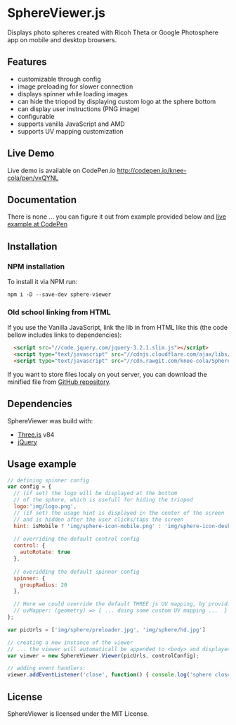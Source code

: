 # SphereViewer.js

Displays photo spheres created with Ricoh Theta or Google Photosphere app on mobile and desktop browsers.

## Features
* customizable through config
* image preloading for slower connection
* displays spinner while loading images
* can hide the triopod by displaying custom logo at the sphere bottom
* can display user instructions (PNG image)
* configurable
* supports vanilla JavaScript and AMD
* supports UV mapping customization

## Live Demo
Live demo is available on CodePen.io http://codepen.io/knee-cola/pen/vxQYNL

## Documentation
There is none ... you can figure it out from example provided below and [live example at CodePen](http://codepen.io/knee-cola/pen/vxQYNL)

## Installation
### NPM installation
To install it via NPM run:
```
npm i -D --save-dev sphere-viewer
```
### Old school linking from HTML
If you use the Vanilla JavaScript, link the lib in from HTML like this (the code bellow includes links to dependencies):
```html
  <script src="//code.jquery.com/jquery-3.2.1.slim.js"></script>
  <script type="text/javascript" src="//cdnjs.cloudflare.com/ajax/libs/three.js/84/three.min.js"></script>
  <script type="text/javascript" src="//cdn.rawgit.com/knee-cola/SphereViewer/13f4e3aa/dist/sphereViewer.min.js"></script>
```
If you want to store files localy on yout server, you can download the minified file from [GitHub repository](https://github.com/knee-cola/SphereViewer/blob/master/dist/sphereViewer.min.js).

## Dependencies
SphereViewer was build with:
* [Three.js](https://threejs.org/) v84
* [jQuery](https://www.npmjs.com/package/jquery-slim)

## Usage example

```javascript
// defining spinner config
var config = {
  // (if set) the logo will be displayed at the bottom
  // of the sphere, which is usefull for hiding the triopod
  logo:'img/logo.png',
  // (if set) the usage hint is displayed in the center of the screen
  // and is hidden after the user clicks/taps the screen
  hint: isMobile ? 'img/sphere-icon-mobile.png' : 'img/sphere-icon-desktop.png',
  
  // overriding the default control config
  control: {
    autoRotate: true
  },
  
  // overidding the default spinner config
  spinner: {
    groupRadius: 20
  },

  // Here we could override the default THREE.js UV mapping, by providing a mapper function
  // uvMapper: (geometry) => { ... doing some custom UV mapping ...  }
};

var picUrls = ['img/sphere/preloader.jpg', 'img/sphere/hd.jpg']

// creating a new instance of the viewer
// ... the viewer will automaticall be appended to <body> and displayed
var viewer = new SphereViewer.Viewer(picUrls, controlConfig);

// adding event handlers:
viewer.addEventListener('close', function() { console.log('sphere closed'); });
```
## License
SphereViewer is licensed under the MIT License.
